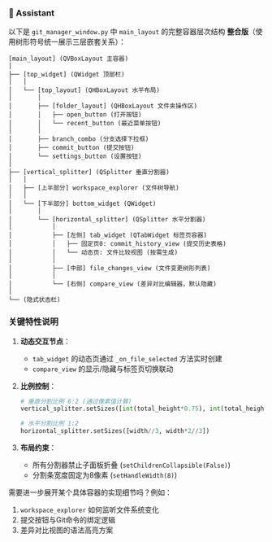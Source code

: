 ### 🤖 Assistant

以下是 `git_manager_window.py` 中 `main_layout` 的完整容器层次结构 **整合版**（使用树形符号统一展示三层嵌套关系）：

```
[main_layout] (QVBoxLayout 主容器)
│
├── [top_widget] (QWidget 顶部栏)
│   │
│   └── [top_layout] (QHBoxLayout 水平布局)
│       │
│       ├── [folder_layout] (QHBoxLayout 文件夹操作区)
│       │   ├── open_button (打开按钮)
│       │   └── recent_button (最近菜单按钮)
│       │
│       ├── branch_combo (分支选择下拉框)
│       ├── commit_button (提交按钮)
│       └── settings_button (设置按钮)
│
├── [vertical_splitter] (QSplitter 垂直分割器)
│   │
│   ├── [上半部分] workspace_explorer (文件树导航)
│   │
│   └── [下半部分] bottom_widget (QWidget)
│       │
│       └── [horizontal_splitter] (QSplitter 水平分割器)
│           │
│           ├── [左侧] tab_widget (QTabWidget 标签页容器)
│           │   ├── 固定页0: commit_history_view (提交历史表格)
│           │   └── 动态页: 文件比较视图 (按需生成)
│           │
│           ├── [中部] file_changes_view (文件变更树形列表)
│           │
│           └── [右侧] compare_view (差异对比编辑器，默认隐藏)
│
└── (隐式状态栏)
```

### 关键特性说明
1. **动态交互节点**：
   - `tab_widget` 的动态页通过 `_on_file_selected` 方法实时创建
   - `compare_view` 的显示/隐藏与标签页切换联动

2. **比例控制**：
   ```python
   # 垂直分割比例 6:2 (通过像素值计算)
   vertical_splitter.setSizes([int(total_height*0.75), int(total_height*0.25)])

   # 水平分割比例 1:2 
   horizontal_splitter.setSizes([width//3, width*2//3])
   ```

3. **布局约束**：
   - 所有分割器禁止子面板折叠 (`setChildrenCollapsible(False)`)
   - 分割条宽度固定为8像素 (`setHandleWidth(8)`)

需要进一步展开某个具体容器的实现细节吗？例如：
1. `workspace_explorer` 如何监听文件系统变化
2. 提交按钮与Git命令的绑定逻辑
3. 差异对比视图的语法高亮方案